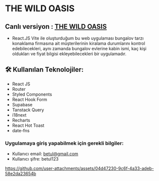 # THE WILD OASIS

## Canlı versiyon : <a href="https://wild-oasis-react-js.netlify.app">THE WILD OASIS</a>

- React.JS Vite ile oluşturduğum bu web uygulaması bungalov tarzı konaklama firmasına ait müşterilerinin kiralama durumlarını kontrol edebilecekleri, aynı zamanda bungalov evlerine kabin ismi, kaç kişi oldukları ve fiyat bilgisi ekleyebilecekleri bir uygulamadır.

## 🛠 Kullanılan Teknolojiler:

- React JS
- Router
- Styled Components
- React Hook Form
- Supabase
- Tanstack Query
- i18next
- Recharts
- React Hot Toast
- date-fns

### Uygulamaya giriş yapabilmek için gerekli bilgiler:

- Kullanıcı email: betul@gmail.com
- Kullanıcı şifre: betul123

https://github.com/user-attachments/assets/04d47230-9c6f-4a33-adeb-58e2da23654b

